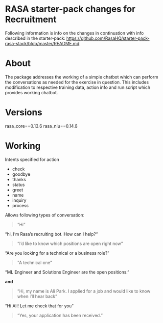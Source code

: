﻿# RASA starter-pack changes for Recruitment

Following information is info on the changes in continuation with info described in the starter-pack:
https://github.com/RasaHQ/starter-pack-rasa-stack/blob/master/README.md

# About
The package addresses the working of a simple chatbot which can perform the conversations as needed for the exercise in question. This includes modification to respective training data, action info and run script which provides working chatbot.

# Versions
rasa_core==0.13.6
rasa_nlu==0.14.6

# Working
Intents specified for action
* check
* goodbye
* thanks
* status
* greet
* name
* inquiry
* process

Allows following types of conversation:
> “Hi”

“hi, I’m Rasa’s recruiting bot. How can I help?“

> “I’d like to know which positions are open right now”

“Are you looking for a technical or a business role?”

> "A technical one"

“ML Engineer and Solutions Engineer are the open positions.”

**and**

> “Hi, my name is Ali Park. I applied for a job and would like to know when I’ll hear back”

“Hi Ali! Let me check that for you”

> “Yes, your application has been received.”
 
